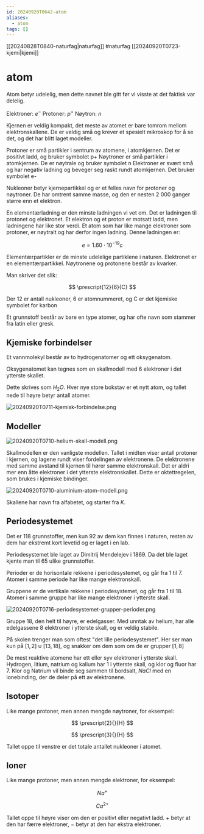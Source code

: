 ```yaml
---
id: 20240920T0642-atom
aliases:
  - atom
tags: []
---
```


[[20240828T0840-naturfag|naturfag]] #naturfag [[20240920T0723-kjemi|kjemi]]

# atom

Atom betyr udelelig, men dette navnet ble gitt før vi visste at det faktisk var delelig.

Elektroner: $e^{-}$
Protoner: $p^{+}$
Nøytron: $n$

Kjernen er veldig kompakt, det meste av atomet er bare tomrom mellom elektronskallene. De er veldig små og krever et spesielt mikroskop for å se det, og det har blitt laget modeller.

Protoner er små partikler i sentrum av atomene, i atomkjernen. Det er positivt ladd, og bruker symbolet p+
Nøytroner er små partikler i atomkjernen. De er nøytrale og bruker symbolet n
Elektroner er svært små og har negativ ladning og beveger seg raskt rundt atomkjernen. Det bruker symbolet e-

Nukleoner betyr kjernepartikkel og er et felles navn for protoner og nøytroner. De har omtrent samme masse, og den er nesten 2 000 ganger større enn et elektron.

En elementærladning er den minste ladningen vi vet om. Det er ladningen til protonet og elektronet. Et elektron og et proton er motsatt ladd, men ladningene har like stor verdi. Et atom som har like mange elektroner som protoner, er nøytralt og har derfor ingen ladning. Denne ladningen er:

$$
e = 1.60 \cdot 10^{-19}c
$$

Elementærpartikler er de minste udelelige partiklene i naturen. Elektronet er en elementærpartikkel. Nøytronene og protonene består av kvarker.

Man skriver det slik:

$$
\prescript{12}{6}{C}
$$

Der 12 er antall nukleoner, 6 er atomnummeret, og C er det kjemiske symbolet for karbon

Et grunnstoff består av bare en type atomer, og har ofte navn som stammer fra latin eller gresk.

## Kjemiske forbindelser

Et vannmolekyl består av to hydrogenatomer og ett oksygenatom.

Oksygenatomet kan tegnes som en skallmodell med 6 elektroner i det ytterste skallet.

Dette skrives som $H_{2}O$. Hver nye store bokstav er et nytt atom, og tallet nede til høyre betyr antall atomer.

![20240920T0711-kjemisk-forbindelse.png](Assets/20240920T0711-kjemisk-forbindelse.png)

## Modeller

![20240920T0710-helium-skall-modell.png](Assets/20240920T0710-helium-skall-modell.png)

Skallmodellen er den vanligste modellen. Tallet i midten viser antall protoner i kjernen, og lagene rundt viser fordelingen av elektronene. De elektronene med samme avstand til kjernen til hører samme elektronskall. Det er aldri mer enn åtte elektroner i det ytterste elektronskallet. Dette er oktettregelen, som brukes i kjemiske bindinger.

![20240920T0710-aluminium-atom-modell.png](Assets/20240920T0710-aluminium-atom-modell.png)

Skallene har navn fra alfabetet, og starter fra $K$.

## Periodesystemet

Det er 118 grunnstoffer, men kun 92 av dem kan finnes i naturen, resten av dem har ekstremt kort levetid og er laget i en lab.

Periodesystemet ble laget av Dimitrij Mendelejev i 1869. Da det ble laget kjente man til 65 ulike grunnstoffer.

Perioder er de horisontale rekkene i periodesystemet, og går fra 1 til 7. Atomer i samme periode har like mange elektronskall.

Gruppene er de vertikale rekkene i periodesystemet, og går fra 1 til 18. Atomer i samme gruppe har like mange elektroner i ytterste skall.

![20240920T0716-periodesystemet-grupper-perioder.png](Assets/20240920T0716-periodesystemet-grupper-perioder.png)

Gruppe 18, den helt til høyre, er edelgasser. Med unntak av helium, har alle edelgassene 8 elektroner i ytterste skall, og er veldig stabile.

På skolen trenger man som oftest "det lille periodesystemet". Her ser man kun på $\left[ 1, 2 \right] \cup \left[ 13, 18 \right]$, og snakker om dem som om de er grupper $\left[ 1, 8 \right]$

De mest reaktive atomene har ett eller syv elektroner i ytterste skall. Hydrogen, litium, natrium og kalium har 1 i ytterste skall, og klor og fluor har 7. Klor og Natrium vil binde seg sammen til bordsalt, $NaCl$ med en ionebinding, der de deler på ett av elektronene.

## Isotoper

Like mange protoner, men annen mengde nøytroner, for eksempel:

$$
\prescript{2}{}{H}
$$

$$
\prescript{3}{}{H}
$$

Tallet oppe til venstre er det totale antallet nukleoner i atomet.

## Ioner

Like mange protoner, men annen mengde elektroner, for eksempel:

$$
Na^{+}
$$

$$
Ca^{2+}
$$

Tallet oppe til høyre viser om den er positivt eller negativt ladd. $+$ betyr at den har færre elektroner, $-$ betyr at den har ekstra elektroner.
